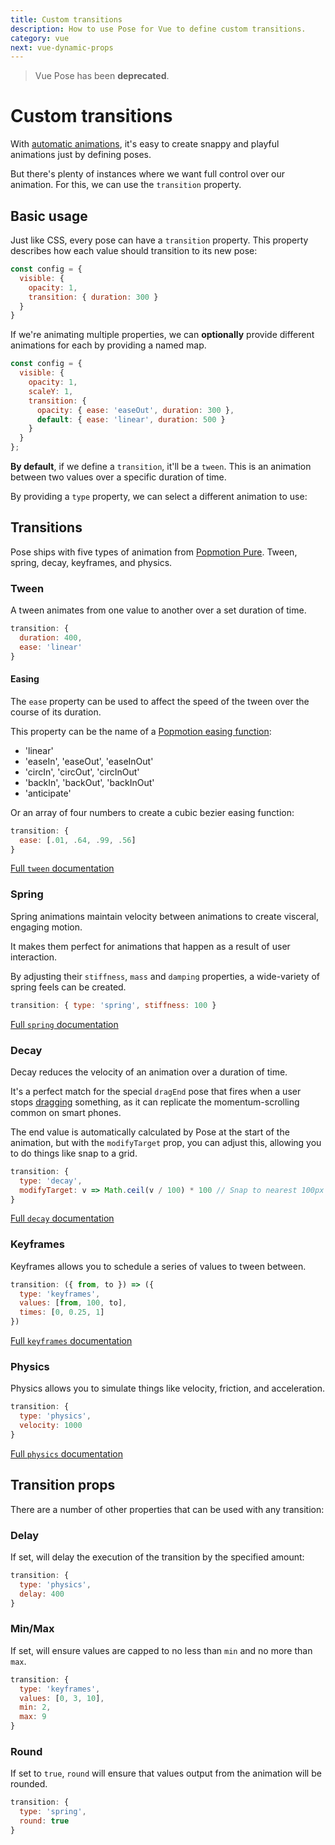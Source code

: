 ```yaml
---
title: Custom transitions
description: How to use Pose for Vue to define custom transitions.
category: vue
next: vue-dynamic-props
---
```


> Vue Pose has been **deprecated**.

# Custom transitions

With [automatic animations](/pose/learn/vue-get-started), it's easy to create snappy and playful animations just by defining poses.

But there's plenty of instances where we want full control over our animation. For this, we can use the `transition` property.

<TOC />

## Basic usage

Just like CSS, every pose can have a `transition` property. This property describes how each value should transition to its new pose:

```javascript
const config = {
  visible: {
    opacity: 1,
    transition: { duration: 300 }
  }
}
```

If we're animating multiple properties, we can **optionally** provide different animations for each by providing a named map.

```javascript
const config = {
  visible: {
    opacity: 1,
    scaleY: 1,
    transition: {
      opacity: { ease: 'easeOut', duration: 300 },
      default: { ease: 'linear', duration: 500 }
    }
  }
};
```

**By default**, if we define a `transition`, it'll be a `tween`. This is an animation between two values over a specific duration of time.

By providing a `type` property, we can select a different animation to use:

## Transitions

Pose ships with five types of animation from [Popmotion Pure](/pure). Tween, spring, decay, keyframes, and physics.

### Tween

A tween animates from one value to another over a set duration of time.

```javascript
transition: {
  duration: 400,
  ease: 'linear'
}
```

#### Easing

The `ease` property can be used to affect the speed of the tween over the course of its duration.

This property can be the name of a [Popmotion easing function](/api/easing):

- 'linear'
- 'easeIn', 'easeOut', 'easeInOut'
- 'circIn', 'circOut', 'circInOut'
- 'backIn', 'backOut', 'backInOut'
- 'anticipate'

Or an array of four numbers to create a cubic bezier easing function:

```javascript
transition: {
  ease: [.01, .64, .99, .56]
}
```

[Full `tween` documentation](/api/tween)

### Spring

Spring animations maintain velocity between animations to create visceral, engaging motion.

It makes them perfect for animations that happen as a result of user interaction.

By adjusting their `stiffness`, `mass` and `damping` properties, a wide-variety of spring feels can be created.

```javascript
transition: { type: 'spring', stiffness: 100 }
```

[Full `spring` documentation](/api/spring)

### Decay

Decay reduces the velocity of an animation over a duration of time.

It's a perfect match for the special `dragEnd` pose that fires when a user stops [dragging](/pose/learn/vue-ui-events) something, as it can replicate the momentum-scrolling common on smart phones.

The end value is automatically calculated by Pose at the start of the animation, but with the `modifyTarget` prop, you can adjust this, allowing you to do things like snap to a grid.

```javascript
transition: {
  type: 'decay',
  modifyTarget: v => Math.ceil(v / 100) * 100 // Snap to nearest 100px
}
```

[Full `decay` documentation](/api/decay)

### Keyframes

Keyframes allows you to schedule a series of values to tween between.

```javascript
transition: ({ from, to }) => ({
  type: 'keyframes',
  values: [from, 100, to],
  times: [0, 0.25, 1]
})
```

[Full `keyframes` documentation](/api/keyframes)

### Physics

Physics allows you to simulate things like velocity, friction, and acceleration.

```javascript
transition: {
  type: 'physics',
  velocity: 1000
}
```

[Full `physics` documentation](/api/physics)

## Transition props

There are a number of other properties that can be used with any transition:

### Delay

If set, will delay the execution of the transition by the specified amount: 

```javascript
transition: {
  type: 'physics',
  delay: 400
}
```

### Min/Max

If set, will ensure values are capped to no less than `min` and no more than `max`.

```javascript
transition: {
  type: 'keyframes',
  values: [0, 3, 10],
  min: 2,
  max: 9
}
```

### Round

If set to `true`, `round` will ensure that values output from the animation will be rounded.

```javascript
transition: {
  type: 'spring',
  round: true
}
```
